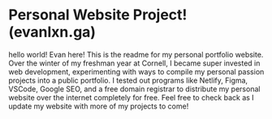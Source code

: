 # Personal Website Project! (evanlxn.ga)

hello world! Evan here! 
This is the readme for my personal portfolio website.
Over the winter of my freshman year at Cornell, I became super invested in web development, experimenting with ways to compile my personal passion projects into a public portfolio. 
I tested out programs like Netlify, Figma, VSCode, Google SEO, and a free domain registrar to distribute my personal website over the internet completely for free. 
Feel free to check back as I update my website with more of my projects to come! 
